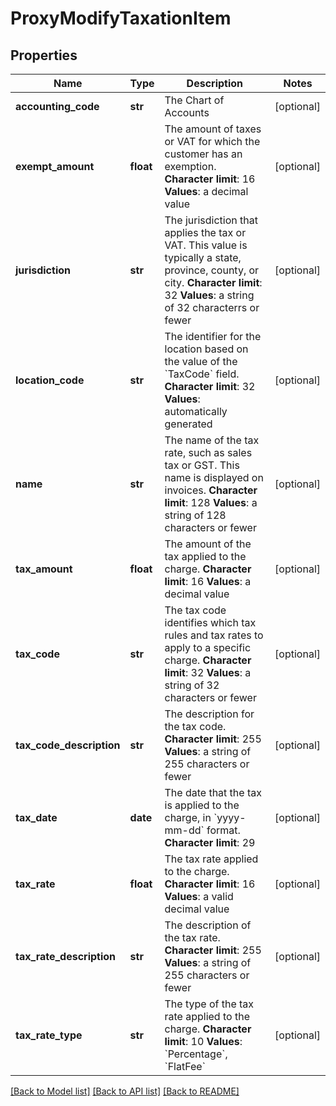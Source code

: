 # ProxyModifyTaxationItem

## Properties
Name | Type | Description | Notes
------------ | ------------- | ------------- | -------------
**accounting_code** | **str** |  The Chart of Accounts  | [optional] 
**exempt_amount** | **float** |  The amount of taxes or VAT for which the customer has an exemption. **Character limit**: 16 **Values**: a decimal value  | [optional] 
**jurisdiction** | **str** |  The jurisdiction that applies the tax or VAT. This value is typically a state, province, county, or city. **Character limit**: 32 **Values**: a string of 32 characterrs or fewer  | [optional] 
**location_code** | **str** |  The identifier for the location based on the value of the &#x60;TaxCode&#x60; field. **Character limit**: 32 **Values**: automatically generated  | [optional] 
**name** | **str** |  The name of the tax rate, such as sales tax or GST. This name is displayed on invoices. **Character limit**: 128 **Values**: a string of 128 characters or fewer  | [optional] 
**tax_amount** | **float** |  The amount of the tax applied to the charge. **Character limit**: 16 **Values**: a decimal value  | [optional] 
**tax_code** | **str** |  The tax code identifies which tax rules and tax rates to apply to a specific charge. **Character limit**: 32 **Values**: a string of 32 characters or fewer  | [optional] 
**tax_code_description** | **str** |  The description for the tax code. **Character limit**: 255 **Values**: a string of 255 characters or fewer  | [optional] 
**tax_date** | **date** |  The date that the tax is applied to the charge, in &#x60;yyyy-mm-dd&#x60; format. **Character limit**: 29  | [optional] 
**tax_rate** | **float** |  The tax rate applied to the charge. **Character limit**: 16 **Values**: a valid decimal value  | [optional] 
**tax_rate_description** | **str** |  The description of the tax rate. **Character limit**: 255 **Values**: a string of 255 characters or fewer  | [optional] 
**tax_rate_type** | **str** |  The type of the tax rate applied to the charge. **Character limit**: 10 **Values**: &#x60;Percentage&#x60;, &#x60;FlatFee&#x60;  | [optional] 

[[Back to Model list]](../README.md#documentation-for-models) [[Back to API list]](../README.md#documentation-for-api-endpoints) [[Back to README]](../README.md)


